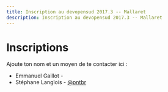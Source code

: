 ```yaml
---
title: Inscription au devopensud 2017.3 -- Mallaret
description: Inscription au devopensud 2017.3 -- Mallaret
---
```


# Inscriptions

Ajoute ton nom et un moyen de te contacter ici :
- Emmanuel Gaillot - 
- Stéphane Langlois - [@pntbr](https://mamot.fr/@pntbr)
